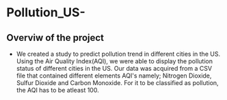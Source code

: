 # Pollution_US-
## Overviw of the project
- We created a study to predict pollution trend in different cities in the US. Using the Air Quality Index(AQI), we were able to display the pollution status of different cities in the US. Our data was acquired from a CSV file that contained different elements AQI's namely; Nitrogen Dioxide, Sulfur Dioxide and Carbon Monoxide. For it to be classified as pollution, the AQI has to be atleast 100. 
